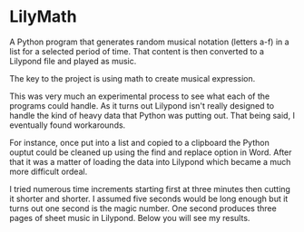 # LilyMath
A Python program that generates random musical notation (letters a-f) in a list for a selected period of time. That content is then converted to a Lilypond file and played as music.

The key to the project is using math to create musical expression. 

This was very much an experimental process to see what each of the programs could handle. As it turns out Lilypond isn't really designed to handle the kind of heavy data that Python was putting out. That being said, I eventually found workarounds.

For instance, once put into a list and copied to a clipboard the Python ouptut could be cleaned up using the find and replace option in Word. After that it was a matter of loading the data into Lilypond which became a much more difficult ordeal.

I tried numerous time increments starting first at three minutes then cutting it shorter and shorter. I assumed five seconds would be long enough but it turns out one second is the magic number. One second produces three pages of sheet music in Lilypond. Below you will see my results. 

